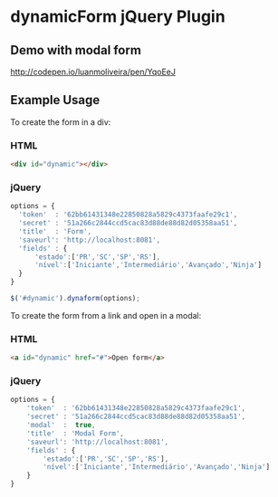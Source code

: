 # dynamicForm jQuery Plugin

## Demo with modal form

http://codepen.io/luanmoliveira/pen/YqoEeJ

## Example Usage

To create the form in a div:

### HTML

```html
<div id="dynamic"></div>
```

### jQuery

```js
options = { 
  'token'  : '62bb61431348e22850828a5829c4373faafe29c1', 
  'secret' : '51a266c2844ccd5cac83d88de88d82d05358aa51',
  'title'  : 'Form',
  'saveurl': 'http://localhost:8081',
  'fields' : { 
      'estado':['PR','SC','SP','RS'], 
      'nível':['Iniciante','Intermediário','Avançado','Ninja'] 
  } 
} 

$('#dynamic').dynaform(options);  
```

To create the form from a link and open in a modal:

### HTML

```html
<a id="dynamic" href="#">Open form</a>
```

### jQuery

```js
options = { 
    'token'  : '62bb61431348e22850828a5829c4373faafe29c1', 
    'secret' : '51a266c2844ccd5cac83d88de88d82d05358aa51',
    'modal'  :  true, 
    'title'  : 'Modal Form',
    'saveurl': 'http://localhost:8081',
    'fields' : { 
        'estado':['PR','SC','SP','RS'], 
        'nível':['Iniciante','Intermediário','Avançado','Ninja'] 
    } 
}
```
